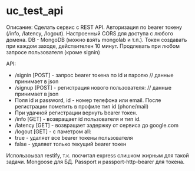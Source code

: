 uc_test_api
===========

Описание:
Сделать сервис с REST API. Авторизация по bearer токену (/info, /latency, /logout).
Настроенный CORS для доступа с любого домена. DB - MongoDB (можно взять mongolab и т.п.). Токен создавать при каждом заходе, действителен 10 минут. Продлевать при любом запросе пользователя (кроме signin)

 API:
* /signin [POST] - запрос bearer токена по id и паролю // данные принимает в json
* /signup [POST] - регистрация нового пользователя: // данные принимает в json
 * Поля id и password, id - номер телефона или email. После регистрации пометить в профиле тип id (phone/mail)
 * При удачной регистрации вернуть bearer токен.
* /info [GET] - возвращает id пользователя и тип id.
* /latency [GET] - возвращает задержку от сервиса до google.com
* /logout [GET] - с паметром all:
 * true - удаляет все bearer токены пользователя
 * false - удаляет только текущий bearer токен

Использоывал restify, т.к. посчитал express слишком жирным для такой задачи. Mongoose для БД. Passport и passport-http-bearer для токена.